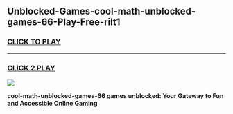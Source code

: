
## Unblocked-Games-cool-math-unblocked-games-66-Play-Free-rilt1
<h3>
<a href="https://premium76.site?title=cool-math-unblocked-games-66&ref=10A">CLICK TO PLAY</a></h3>
<hr>

<h3>
<a href="https://premium76.site?title=cool-math-unblocked-games-66&ref=10A">CLICK 2 PLAY</a>
  
</h3>

<a href="https://premium76.site?title=cool-math-unblocked-games-66&ref=10A"><img src="https://clearcache.store/games.png"></a>


**cool-math-unblocked-games-66 games unblocked: Your Gateway to Fun and Accessible Online Gaming**
